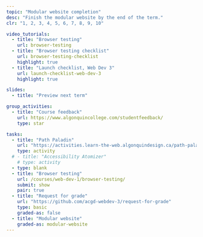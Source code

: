 ```yaml
---
topic: "Modular website completion"
desc: "Finish the modular website by the end of the term."
clr: "1, 2, 3, 4, 5, 6, 7, 8, 9, 10"

video_tutorials:
  - title: "Browser testing"
    url: browser-testing
  - title: "Browser testing checklist"
    url: browser-testing-checklist
    highlight: true
  - title: "Launch checklist, Web Dev 3"
    url: launch-checklist-web-dev-3
    highlight: true

slides:
  - title: "Preview next term"

group_activities:
  - title: "Course feedback"
    url: https://www.algonquincollege.com/studentfeedback/
    type: star

tasks:
  - title: "Path Paladin"
    url: "https://activities.learn-the-web.algonquindesign.ca/path-paladin/"
    type: activity
  # - title: "Accessibility Atomizer"
    # type: activity
  - type: blank
  - title: "Browser testing"
    url: /courses/web-dev-1/browser-testing/
    submit: show
    pair: true
  - title: "Request for grade"
    url: "https://github.com/acgd-webdev-3/request-for-grade"
    type: basic
    graded-as: false
  - title: "Modular website"
    graded-as: modular-website
---
```

